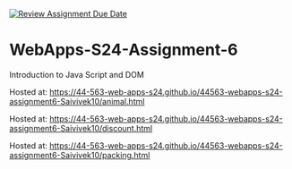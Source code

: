 [![Review Assignment Due Date](https://classroom.github.com/assets/deadline-readme-button-24ddc0f5d75046c5622901739e7c5dd533143b0c8e959d652212380cedb1ea36.svg)](https://classroom.github.com/a/1Z6dGCon)
# WebApps-S24-Assignment-6
Introduction to Java Script and DOM

Hosted at: https://44-563-web-apps-s24.github.io/44563-webapps-s24-assignment6-Saivivek10/animal.html

Hosted at: https://44-563-web-apps-s24.github.io/44563-webapps-s24-assignment6-Saivivek10/discount.html

Hosted at: https://44-563-web-apps-s24.github.io/44563-webapps-s24-assignment6-Saivivek10/packing.html
